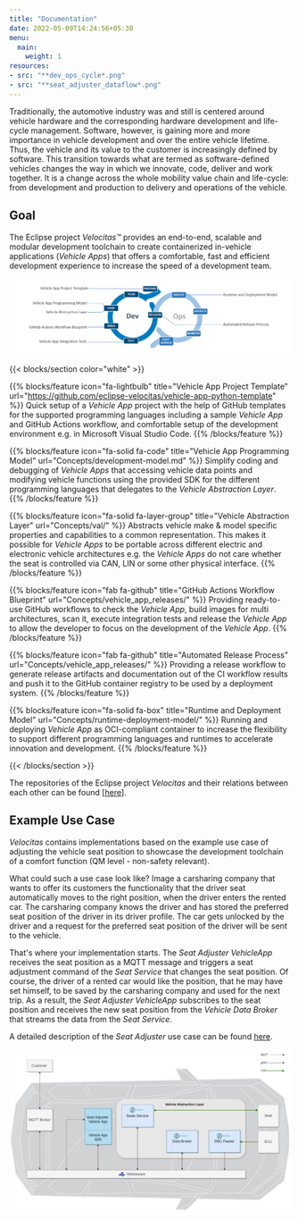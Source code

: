 ```yaml
---
title: "Documentation"
date: 2022-05-09T14:24:56+05:30
menu:
  main:
    weight: 1
resources:
- src: "**dev_ops_cycle*.png"
- src: "**seat_adjuster_dataflow*.png"
---
```


Traditionally, the automotive industry was and still is centered around vehicle hardware and the corresponding hardware development and life-cycle management. Software, however, is gaining more and more importance in vehicle development and over the entire vehicle lifetime. Thus, the vehicle and its value to the customer is increasingly defined by software. This transition towards what are termed as software-defined vehicles changes the way in which we innovate, code, deliver and work together. It is a change across the whole mobility value chain and life-cycle: from development and production to delivery and operations of the vehicle.

## Goal

The Eclipse project _Velocitas™_ provides an end-to-end, scalable and modular development toolchain to create containerized in-vehicle applications (_Vehicle Apps_) that offers a comfortable, fast and efficient development experience to increase the speed of a development team.

<img src="dev_ops_cycle.png" >

{{< blocks/section color="white" >}}

{{% blocks/feature icon="fa-lightbulb" title="Vehicle App Project Template" url="https://github.com/eclipse-velocitas/vehicle-app-python-template" %}}
Quick setup of a _Vehicle App_ project with the help of GitHub templates for the supported programming languages including a sample _Vehicle App_ 
and GitHub Actions workflow, and comfortable setup of the development environment e.g. in Microsoft Visual Studio Code.
{{% /blocks/feature %}}


{{% blocks/feature icon="fa-solid fa-code" title="Vehicle App Programming Model" url="Concepts/development-model.md" %}}
Simplify coding and debugging of _Vehicle Apps_ that accessing vehicle data points and modifying vehicle functions 
using the provided SDK for the different programming languages that delegates to the _Vehicle Abstraction Layer_.
{{% /blocks/feature %}}


{{% blocks/feature icon="fa-solid fa-layer-group" title="Vehicle Abstraction Layer" url="Concepts/val/" %}}
Abstracts vehicle make & model specific properties and capabilities to a common representation. 
This makes it possible for _Vehicle Apps_ to be portable across different electric and electronic vehicle architectures 
e.g. the _Vehicle Apps_ do not care whether the seat is controlled via CAN, LIN or some other physical interface.
{{% /blocks/feature %}}

{{% blocks/feature icon="fab fa-github" title="GitHub Actions Workflow Blueprint" url="Concepts/vehicle_app_releases/" %}}
Providing ready-to-use GitHub workflows to check the _Vehicle App_, build images for multi architectures, scan it, 
execute integration tests and release the _Vehicle App_ to allow the developer to focus on the development of the _Vehicle App_.
{{% /blocks/feature %}}

{{% blocks/feature icon="fab fa-github" title="Automated Release Process" url="Concepts/vehicle_app_releases/" %}}
Providing a release workflow to generate release artifacts and documentation out of the CI workflow results and 
push it to the GitHub container registry to be used by a deployment system.
{{% /blocks/feature %}}

{{% blocks/feature icon="fa-solid fa-box" title="Runtime and Deployment Model" url="Concepts/runtime-deployment-model/" %}}
Running and deploying _Vehicle App_ as OCI-compliant container to increase the flexibility to support different programming languages 
and runtimes to accelerate innovation and development.
{{% /blocks/feature %}}

{{< /blocks/section >}}


The repositories of the Eclipse project _Velocitas_ and their relations between each other can be found [[here](reference/repository_overview/)].

## Example Use Case

_Velocitas_ contains implementations based on the example use case of adjusting the vehicle seat position to showcase the development toolchain of a comfort function (QM level - non-safety relevant).

What could such a use case look like? Image a carsharing company that wants to offer its customers the functionality that the driver seat automatically moves to the right position, when the driver enters the rented car. The carsharing company knows the driver and has stored the preferred seat position of the driver in its driver profile. The car gets unlocked by the driver and a request for the preferred seat position of the driver will be sent to the vehicle.

That's where your implementation starts. The _Seat Adjuster VehicleApp_ receives the seat position as a MQTT message and triggers a seat adjustment command of the _Seat Service_ that changes the seat position. Of course, the driver of a rented car would like the position, that he may have set himself, to be saved by the carsharing company and used for the next trip. As a result, the _Seat Adjuster VehicleApp_ subscribes to the seat position and receives the new seat position from the _Vehicle Data Broker_ that streams the data from the _Seat Service_.

A detailed description of the _Seat Adjuster_ use case can be found [here](reference/seat_adjuster_use_case/).

<img src="Reference/seat_adjuster_use_case/seat_adjuster_dataflow.png" >
